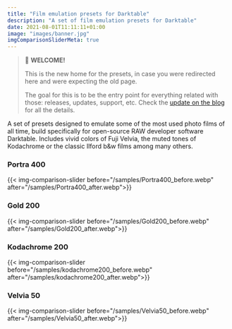 ```yaml
---
title: "Film emulation presets for Darktable"
description: "A set of film emulation presets for Darktable"
date: 2021-08-01T11:11:11+01:00
image: "images/banner.jpg"
imgComparisonSliderMeta: true
---
```

> 📣 **WELCOME!**
> 
> This is the new home for the presets, in case you were redirected here and were expecting the old page.
> 
> The goal for this is to be the entry point for everything related with those: releases, updates, support, etc. Check the [update on the blog](/2025/04/update-on-t3mujinpack-and-next/) for all the details.

A set of presets designed to emulate some of the most used photo films of all time, build specifically for open-source RAW developer software Darktable. Includes vivid colors of Fuji Velvia, the muted tones of Kodachrome or the classic Ilford b&w films among many others.


### Portra 400
{{< img-comparison-slider before="/samples/Portra400_before.webp" after="/samples/Portra400_after.webp">}}
 
### Gold 200
{{< img-comparison-slider before="/samples/Gold200_before.webp" after="/samples/Gold200_after.webp">}} 

### Kodachrome 200
{{< img-comparison-slider before="/samples/kodachrome200_before.webp" after="/samples/kodachrome200_after.webp">}}

### Velvia 50
{{< img-comparison-slider before="/samples/Velvia50_before.webp" after="/samples/Velvia50_after.webp">}}